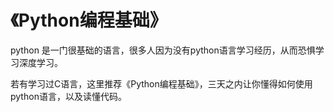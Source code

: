 # 《Python编程基础》
python 是一门很基础的语言，很多人因为没有python语言学习经历，从而恐惧学习深度学习。

若有学习过C语言，这里推荐《Python编程基础》，三天之内让你懂得如何使用python语言，以及读懂代码。
